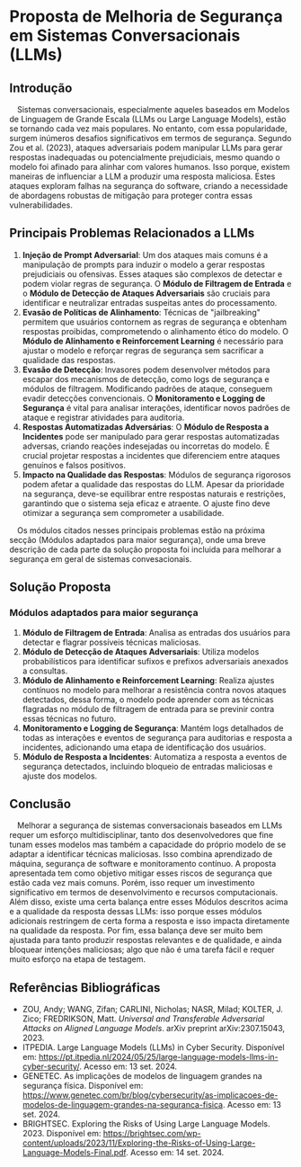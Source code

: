 # Proposta de Melhoria de Segurança em Sistemas Conversacionais (LLMs)

## Introdução

&emsp;Sistemas conversacionais, especialmente aqueles baseados em Modelos de Linguagem de Grande Escala (LLMs ou Large Language Models), estão se tornando cada vez mais populares. No entanto, com essa popularidade, surgem inúmeros desafios significativos em termos de segurança. Segundo Zou et al. (2023), ataques adversariais podem manipular LLMs para gerar respostas inadequadas ou potencialmente prejudiciais, mesmo quando o modelo foi afinado para alinhar com valores humanos. Isso porque, existem maneiras de influenciar a LLM a produzir uma resposta maliciosa. Estes ataques exploram falhas na segurança do software, criando a necessidade de abordagens robustas de mitigação para proteger contra essas vulnerabilidades.

## Principais Problemas Relacionados a LLMs

1. **Injeção de Prompt Adversarial**: Um dos ataques mais comuns é a manipulação de prompts para induzir o modelo a gerar respostas prejudiciais ou ofensivas. Esses ataques são complexos de detectar e podem violar regras de segurança. O **Módulo de Filtragem de Entrada** e o **Módulo de Detecção de Ataques Adversariais** são cruciais para identificar e neutralizar entradas suspeitas antes do processamento.
2. **Evasão de Políticas de Alinhamento**: Técnicas de "jailbreaking" permitem que usuários contornem as regras de segurança e obtenham respostas proibidas, comprometendo o alinhamento ético do modelo. O **Módulo de Alinhamento e Reinforcement Learning** é necessário para ajustar o modelo e reforçar regras de segurança sem sacrificar a qualidade das respostas.
3. **Evasão de Detecção**: Invasores podem desenvolver métodos para escapar dos mecanismos de detecção, como logs de segurança e módulos de filtragem. Modificando padrões de ataque, conseguem evadir detecções convencionais. O **Monitoramento e Logging de Segurança** é vital para analisar interações, identificar novos padrões de ataque e registrar atividades para auditoria.
4. **Respostas Automatizadas Adversárias**: O **Módulo de Resposta a Incidentes** pode ser manipulado para gerar respostas automatizadas adversas, criando reações indesejadas ou incorretas do modelo. É crucial projetar respostas a incidentes que diferenciem entre ataques genuínos e falsos positivos.
5. **Impacto na Qualidade das Respostas**: Módulos de segurança rigorosos podem afetar a qualidade das respostas do LLM. Apesar da prioridade na segurança, deve-se equilibrar entre respostas naturais e restrições, garantindo que o sistema seja eficaz e atraente. O ajuste fino deve otimizar a segurança sem comprometer a usabilidade.

&emsp;Os módulos citados nesses principais problemas estão na próxima secção (Módulos adaptados para maior segurança), onde uma breve descrição de cada parte da solução proposta foi incluida para melhorar a segurança em geral de sistemas convesacionais.

## Solução Proposta

### Módulos adaptados para maior segurança

1. **Módulo de Filtragem de Entrada**: Analisa as entradas dos usuários para detectar e flagrar possíveis técnicas maliciosas.
2. **Módulo de Detecção de Ataques Adversariais**: Utiliza modelos probabilísticos para identificar sufixos e prefixos adversariais anexados a consultas.
3. **Módulo de Alinhamento e Reinforcement Learning**: Realiza ajustes contínuos no modelo para melhorar a resistência contra novos ataques detectados, dessa forma, o modelo pode aprender com as técnicas flagradas no módulo de filtragem de entrada para se previnir contra essas técnicas no futuro.
4. **Monitoramento e Logging de Segurança**: Mantém logs detalhados de todas as interações e eventos de segurança para auditorias e resposta a incidentes, adicionando uma etapa de identificação dos usuários.
5. **Módulo de Resposta a Incidentes**: Automatiza a resposta a eventos de segurança detectados, incluindo bloqueio de entradas maliciosas e ajuste dos modelos.

## Conclusão

&emsp;Melhorar a segurança de sistemas conversacionais baseados em LLMs requer um esforço multidisciplinar, tanto dos desenvolvedores que fine tunam esses modelos mas também a capacidade do próprio modelo de se adaptar a identificar técnicas maliciosas. Isso combina aprendizado de máquina, segurança de software e monitoramento contínuo. A proposta apresentada tem como objetivo mitigar esses riscos de segurança que estão cada vez mais comuns. Porém, isso requer um investimento significativo em termos de desenvolvimento e recursos computacionais. Além disso, existe uma certa balança entre esses Módulos descritos acima e a qualidade da resposta dessas LLMs: isso porque esses módulos adicionais restringem de certa forma a resposta e isso impacta diretamente na qualidade da resposta. Por fim, essa balança deve ser muito bem ajustada para tanto produzir respostas relevantes e de qualidade, e ainda bloquear intenções maliciosas; algo que não é uma tarefa fácil e requer muito esforço na etapa de testagem.

## Referências Bibliográficas

- ZOU, Andy; WANG, Zifan; CARLINI, Nicholas; NASR, Milad; KOLTER, J. Zico; FREDRIKSON, Matt. _Universal and Transferable Adversarial Attacks on Aligned Language Models_. arXiv preprint arXiv:2307.15043, 2023.
- ITPEDIA. Large Language Models (LLMs) in Cyber Security. Disponível em: https://pt.itpedia.nl/2024/05/25/large-language-models-llms-in-cyber-security/. Acesso em: 13 set. 2024.
- GENETEC. As implicações de modelos de linguagem grandes na segurança física. Disponível em: https://www.genetec.com/br/blog/cybersecurity/as-implicacoes-de-modelos-de-linguagem-grandes-na-seguranca-fisica. Acesso em: 13 set. 2024.
- BRIGHTSEC. Exploring the Risks of Using Large Language Models. 2023. Disponível em: https://brightsec.com/wp-content/uploads/2023/11/Exploring-the-Risks-of-Using-Large-Language-Models-Final.pdf. Acesso em: 14 set. 2024.
